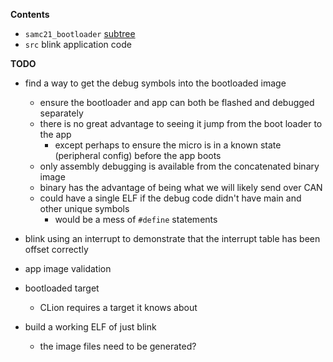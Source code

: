 **Contents**

* `samc21_bootloader` [subtree](git@github.com:benjaminjnoack/samc21_bootloader.git)
* `src` blink application code

**TODO**

* find a way to get the debug symbols into the bootloaded image
    * ensure the bootloader and app can both be flashed and debugged separately
    * there is no great advantage to seeing it jump from the boot loader to the app
        * except perhaps to ensure the micro is in a known state (peripheral config) before the app boots
    * only assembly debugging is available from the concatenated binary image
    * binary has the advantage of being what we will likely send over CAN
    * could have a single ELF if the debug code didn't have main and other unique symbols
        * would be a mess of `#define` statements
 
* blink using an interrupt to demonstrate that the interrupt table has been offset correctly
* app image validation
* bootloaded target
    * CLion requires a target it knows about
* build a working ELF of just blink
    * the image files need to be generated?
